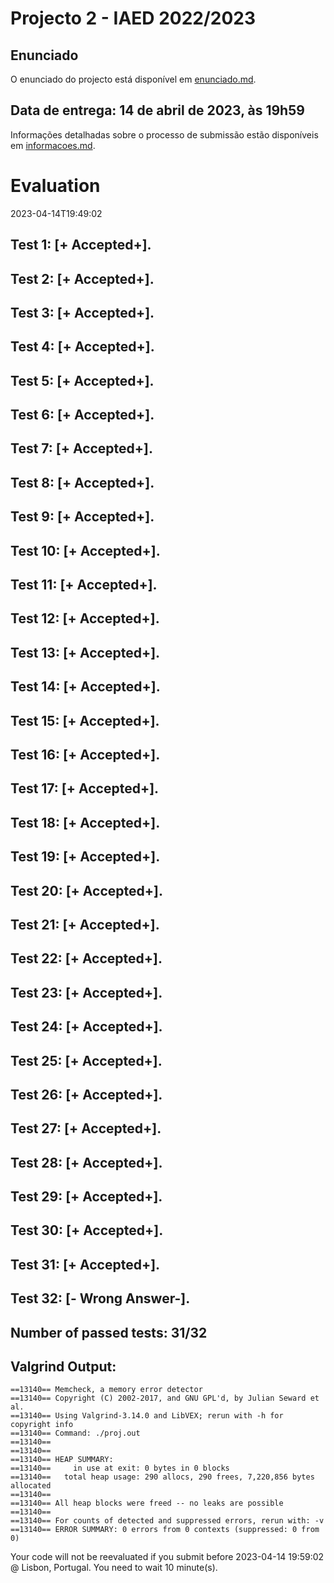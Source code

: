 # Projecto 2 - IAED 2022/2023

## Enunciado

O enunciado do projecto está disponível em [enunciado.md](enunciado.md). 

## Data de entrega: 14 de abril de 2023, às 19h59

Informações detalhadas sobre o processo de submissão estão disponíveis em [informacoes.md](informacoes.md).



# Evaluation

2023-04-14T19:49:02

## Test 1: [+ Accepted+].
## Test 2: [+ Accepted+].
## Test 3: [+ Accepted+].
## Test 4: [+ Accepted+].
## Test 5: [+ Accepted+].
## Test 6: [+ Accepted+].
## Test 7: [+ Accepted+].
## Test 8: [+ Accepted+].
## Test 9: [+ Accepted+].
## Test 10: [+ Accepted+].
## Test 11: [+ Accepted+].
## Test 12: [+ Accepted+].
## Test 13: [+ Accepted+].
## Test 14: [+ Accepted+].
## Test 15: [+ Accepted+].
## Test 16: [+ Accepted+].
## Test 17: [+ Accepted+].
## Test 18: [+ Accepted+].
## Test 19: [+ Accepted+].
## Test 20: [+ Accepted+].
## Test 21: [+ Accepted+].
## Test 22: [+ Accepted+].
## Test 23: [+ Accepted+].
## Test 24: [+ Accepted+].
## Test 25: [+ Accepted+].
## Test 26: [+ Accepted+].
## Test 27: [+ Accepted+].
## Test 28: [+ Accepted+].
## Test 29: [+ Accepted+].
## Test 30: [+ Accepted+].
## Test 31: [+ Accepted+].
## Test 32: [- Wrong Answer-].




## Number of passed tests: 31/32


## Valgrind Output:


```
==13140== Memcheck, a memory error detector
==13140== Copyright (C) 2002-2017, and GNU GPL'd, by Julian Seward et al.
==13140== Using Valgrind-3.14.0 and LibVEX; rerun with -h for copyright info
==13140== Command: ./proj.out
==13140== 
==13140== 
==13140== HEAP SUMMARY:
==13140==     in use at exit: 0 bytes in 0 blocks
==13140==   total heap usage: 290 allocs, 290 frees, 7,220,856 bytes allocated
==13140== 
==13140== All heap blocks were freed -- no leaks are possible
==13140== 
==13140== For counts of detected and suppressed errors, rerun with: -v
==13140== ERROR SUMMARY: 0 errors from 0 contexts (suppressed: 0 from 0)

```


Your code will not be reevaluated if you submit before 2023-04-14 19:59:02 @ Lisbon, Portugal. You need to wait 10 minute(s).

